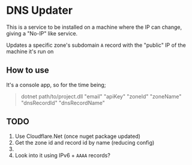 # DNS Updater

This is a service to be installed on a machine where the IP can change, giving a "No-IP" like service.

Updates a specific zone's subdomain `A` record with the "public" IP of the machine it's run on

## How to use

It's a console app, so for the time being;

> dotnet path/to/project.dll "email" "apiKey" "zoneId" "zoneName" "dnsRecordId" "dnsRecordName"

## TODO

1. Use Cloudflare.Net (once nuget package updated)
2. Get the zone id and record id by name (reducing config)
3. 
4. Look into it using IPv6 + `AAAA` records? 
 
